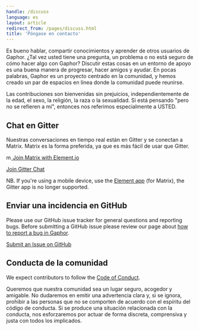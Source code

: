 ```yaml
---
handle: /discuss
language: es
layout: article
redirect_from: /pages/discuss.html
title: 'Póngase en contacto'
---
```


Es bueno hablar, compartir conocimientos y aprender de otros usuarios de
Gaphor. ¿Tal vez usted tiene una pregunta, un problema o no está seguro de
cómo hacer algo con Gaphor? Discutir estas cosas en un entorno de apoyo es
una buena manera de progresar, hacer amigos y ayudar. En pocas palabras,
Gaphor es un proyecto centrado en la comunidad, y hemos creado un par de
espacios en línea donde la comunidad puede reunirse.

Las contribuciones son bienvenidas sin prejuicios, independientemente de la
edad, el sexo, la religión, la raza o la sexualidad. Si está pensando "pero
no se refieren a mí", entonces nos referimos especialmente a USTED.

## Chat en Gitter

Nuestras conversaciones en tiempo real están en Gitter y se conectan a
Matrix.  Matrix es la forma preferida, ya que es más fácil de usar que
Gitter.

[<img src="/images/matrix_org.svg" alt="matrix.org" style="height: 1em" /> Join Matrix with Element.io](https://app.element.io/#/room/#gaphor_Lobby:gitter.im)

[<i class="fab fa-gitter"></i> Join Gitter Chat](https://gitter.im/gaphor/lobby)

NB. If you're using a mobile device, use the [Element
app](https://element.io/get-started) (for Matrix), the Gitter app is no
longer supported.

## Enviar una incidencia en GitHub

Please use our GitHub issue tracker for general questions and reporting bugs.
Before submitting a GitHub issue please review our page about
<a href="../tutorials/report-bugs">how to report a bug in Gaphor</a>.

[<i class="fab fa-github"></i> Submit an Issue on GitHub](https://github.com/gaphor/gaphor/issues)

## Conducta de la comunidad

We expect contributors to follow the [Code of
Conduct](https://github.com/gaphor/gaphor/blob/master/CODE_OF_CONDUCT.md).

Queremos que nuestra comunidad sea un lugar seguro, acogedor y amigable.  No
dudaremos en emitir una advertencia clara y, si se ignora, prohibir a las
personas que no se comporten de acuerdo con el espíritu del código de
conducta. Si se produce una situación relacionada con la conducta, nos
esforzaremos por actuar de forma discreta, comprensiva y justa con todos los
implicados.
